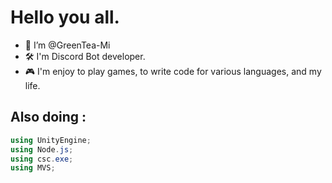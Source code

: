 # Hello you all.
- 👋 I’m @GreenTea-Mi
- 🛠 I'm Discord Bot developer.
- 🎮 I'm enjoy to play games, to write code for various languages, and my life.

## Also doing :
```cs
using UnityEngine;
using Node.js;
using csc.exe;
using MVS;
```

<!---
GreenTea-Mi/GreenTea-Mi is a ✨ special ✨ repository because its `README.md` (this file) appears on your GitHub profile.
You can click the Preview link to take a look at your changes.
--->
